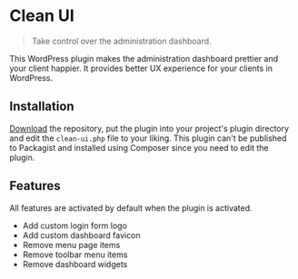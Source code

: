 # Clean UI

> Take control over the administration dashboard.

This WordPress plugin makes the administration dashboard prettier and your client happier. It provides better UX experience for your clients in WordPress.

## Installation

[Download](https://github.com/wordplate/clean-ui/archive/main.zip) the repository, put the plugin into your project's plugin directory and edit the `clean-ui.php` file to your liking. This plugin can't be published to Packagist and installed using Composer since you need to edit the plugin.

## Features

All features are activated by default when the plugin is activated.

- Add custom login form logo
- Add custom dashboard favicon 
- Remove menu page items
- Remove toolbar menu items
- Remove dashboard widgets
